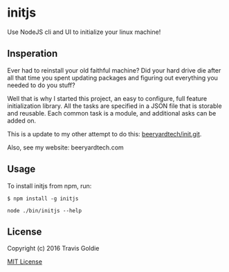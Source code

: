 # initjs
Use NodeJS cli and UI to initialize your linux machine!

## Insperation

Ever had to reinstall your old faithful machine? Did your hard drive die after all that time you spent updating packages and figuring out everything you needed to do you stuff?

Well that is why I started this project, an easy to configure, full feature initialization library. All the tasks are specified in a JSON file that is storable and reusable. Each common task is a module, and additional asks can be added on.

This is a update to my other attempt to do this: [beeryardtech/init.git](https://github.com/beeryardtech/init.git).

Also, see my website: beeryardtech.com

## Usage

To install initjs from npm, run:

```
$ npm install -g initjs
```

```
node ./bin/initjs --help
```

## License

Copyright (c) 2016 Travis Goldie

[MIT License](http://en.wikipedia.org/wiki/MIT_License)
